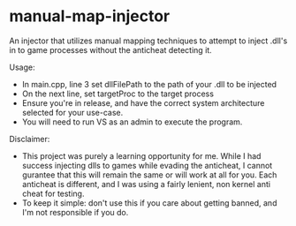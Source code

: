 # manual-map-injector
An injector that utilizes manual mapping techniques to attempt to inject .dll's in to game processes without the anticheat detecting it.

Usage:
- In main.cpp, line 3 set dllFilePath to the path of your .dll to be injected
- On the next line, set targetProc to the target process
- Ensure you're in release, and have the correct system architecture selected for your use-case.
- You will need to run VS as an admin to execute the program.

Disclaimer:
- This project was purely a learning opportunity for me. While I had success injecting dlls to games while evading the anticheat, I cannot gurantee that this will remain the same or will work at all for you. Each anticheat is different, and I was using a fairly lenient, non kernel anti cheat for testing.
- To keep it simple: don't use this if you care about getting banned, and I'm not responsible if you do.
